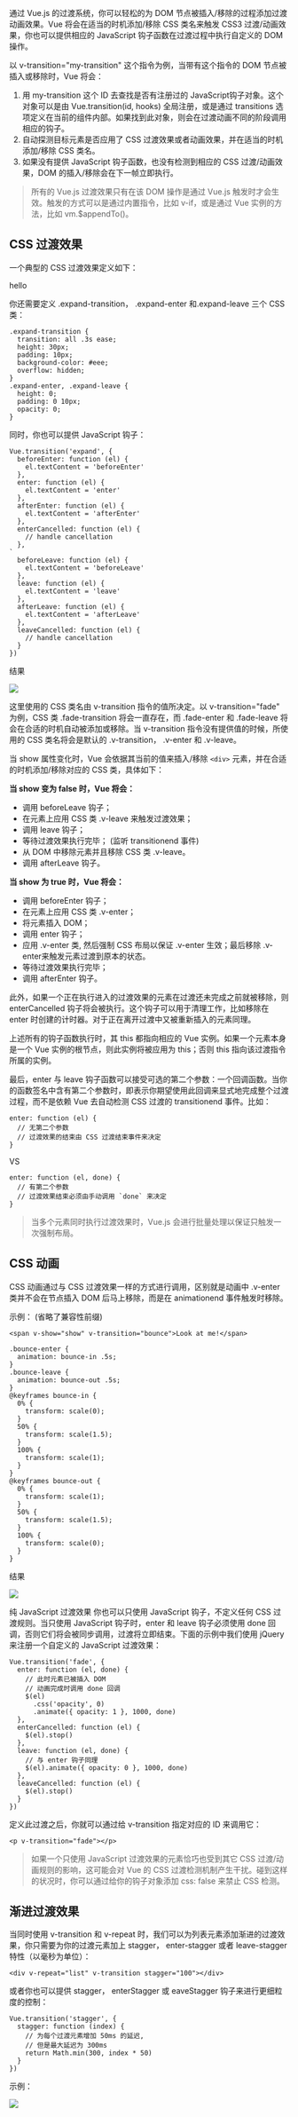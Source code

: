 通过 Vue.js 的过渡系统，你可以轻松的为 DOM 节点被插入/移除的过程添加过渡动画效果。Vue 将会在适当的时机添加/移除 CSS 类名来触发 CSS3 过渡/动画效果，你也可以提供相应的 JavaScript 钩子函数在过渡过程中执行自定义的 DOM 操作。

以 v-transition="my-transition" 这个指令为例，当带有这个指令的 DOM 节点被插入或移除时，Vue 将会：

1. 用 my-transition 这个 ID 去查找是否有注册过的 JavaScript钩子对象。这个对象可以是由 Vue.transition(id, hooks) 全局注册，或是通过 transitions 选项定义在当前的组件内部。如果找到此对象，则会在过渡动画不同的阶段调用相应的钩子。
2. 自动探测目标元素是否应用了 CSS 过渡效果或者动画效果，并在适当的时机添加/移除 CSS 类名。
3. 如果没有提供 JavaScript 钩子函数，也没有检测到相应的 CSS 过渡/动画效果，DOM 的插入/移除会在下一帧立即执行。

> 所有的 Vue.js 过渡效果只有在该 DOM 操作是通过 Vue.js 触发时才会生效。触发的方式可以是通过内置指令，比如 v-if，或是通过 Vue 实例的方法，比如 vm.$appendTo()。

## CSS 过渡效果
一个典型的 CSS 过渡效果定义如下：

<div v-if="show" v-transition="expand">hello</div>

你还需要定义 .expand-transition， .expand-enter 和.expand-leave 三个 CSS 类：

~~~
.expand-transition {
  transition: all .3s ease;
  height: 30px;
  padding: 10px;
  background-color: #eee;
  overflow: hidden;
}
.expand-enter, .expand-leave {
  height: 0;
  padding: 0 10px;
  opacity: 0;
}
~~~

同时，你也可以提供 JavaScript 钩子：

~~~
Vue.transition('expand', {
  beforeEnter: function (el) {
    el.textContent = 'beforeEnter'
  },
  enter: function (el) {
    el.textContent = 'enter'
  },
  afterEnter: function (el) {
    el.textContent = 'afterEnter'
  },
  enterCancelled: function (el) {
    // handle cancellation
  },
`
  beforeLeave: function (el) {
    el.textContent = 'beforeLeave'
  },
  leave: function (el) {
    el.textContent = 'leave'
  },
  afterLeave: function (el) {
    el.textContent = 'afterLeave'
  },
  leaveCancelled: function (el) {
    // handle cancellation
  }
})
~~~
结果

![](image/57c6b81a8478b.png)

这里使用的 CSS 类名由 v-transition 指令的值所决定。以 v-transition="fade" 为例，CSS 类 .fade-transition 将会一直存在，而 .fade-enter 和 .fade-leave 将会在合适的时机自动被添加或移除。当 v-transition 指令没有提供值的时候，所使用的 CSS 类名将会是默认的 .v-transition， .v-enter 和 .v-leave。

当 show 属性变化时，Vue 会依据其当前的值来插入/移除 `<div>` 元素，并在合适的时机添加/移除对应的 CSS 类，具体如下：

**当 show 变为 false 时，Vue 将会：**

- 调用 beforeLeave 钩子；
- 在元素上应用 CSS 类 .v-leave 来触发过渡效果；
- 调用 leave 钩子；
- 等待过渡效果执行完毕； (监听 transitionend 事件)
- 从 DOM 中移除元素并且移除 CSS 类 .v-leave。
- 调用 afterLeave 钩子。

**当 show 为 true 时，Vue 将会：**

- 调用 beforeEnter 钩子；
- 在元素上应用 CSS 类 .v-enter；
- 将元素插入 DOM；
- 调用 enter 钩子；
- 应用 .v-enter 类, 然后强制 CSS 布局以保证 .v-enter 生效；最后移除 .v-enter来触发元素过渡到原本的状态。
- 等待过渡效果执行完毕；
- 调用 afterEnter 钩子。

此外，如果一个正在执行进入的过渡效果的元素在过渡还未完成之前就被移除，则 enterCancelled 钩子将会被执行。这个钩子可以用于清理工作，比如移除在 enter 时创建的计时器。对于正在离开过渡中又被重新插入的元素同理。

上述所有的钩子函数执行时，其 this 都指向相应的 Vue 实例。如果一个元素本身是一个 Vue 实例的根节点，则此实例将被应用为 this；否则 this 指向该过渡指令所属的实例。

最后，enter 与 leave 钩子函数可以接受可选的第二个参数：一个回调函数。当你的函数签名中含有第二个参数时，即表示你期望使用此回调来显式地完成整个过渡过程，而不是依赖 Vue 去自动检测 CSS 过渡的 transitionend 事件。比如：

~~~
enter: function (el) {
  // 无第二个参数
  // 过渡效果的结束由 CSS 过渡结束事件来决定
}
~~~

VS

~~~
enter: function (el, done) {
  // 有第二个参数
  // 过渡效果结束必须由手动调用 `done` 来决定
}
~~~

> 当多个元素同时执行过渡效果时，Vue.js 会进行批量处理以保证只触发一次强制布局。

## CSS 动画
CSS 动画通过与 CSS 过渡效果一样的方式进行调用，区别就是动画中 .v-enter 类并不会在节点插入 DOM 后马上移除，而是在 animationend 事件触发时移除。

示例： (省略了兼容性前缀)

~~~
<span v-show="show" v-transition="bounce">Look at me!</span>

.bounce-enter {
  animation: bounce-in .5s;
}
.bounce-leave {
  animation: bounce-out .5s;
}
@keyframes bounce-in {
  0% {
    transform: scale(0);
  }
  50% {
    transform: scale(1.5);
  }
  100% {
    transform: scale(1);
  }
}
@keyframes bounce-out {
  0% {
    transform: scale(1);
  }
  50% {
    transform: scale(1.5);
  }
  100% {
    transform: scale(0);
  }
}
~~~

结果

![](image/57c6b77d6c2bb.png)

纯 JavaScript 过渡效果
你也可以只使用 JavaScript 钩子，不定义任何 CSS 过渡规则。当只使用 JavaScript 钩子时，enter 和 leave 钩子必须使用 done 回调，否则它们将会被同步调用，过渡将立即结束。下面的示例中我们使用 jQuery 来注册一个自定义的 JavaScript 过渡效果：

~~~
Vue.transition('fade', {
  enter: function (el, done) {
    // 此时元素已被插入 DOM
    // 动画完成时调用 done 回调
    $(el)
      .css('opacity', 0)
      .animate({ opacity: 1 }, 1000, done)
  },
  enterCancelled: function (el) {
    $(el).stop()
  },
  leave: function (el, done) {
    // 与 enter 钩子同理
    $(el).animate({ opacity: 0 }, 1000, done)
  },
  leaveCancelled: function (el) {
    $(el).stop()
  }
})
~~~

定义此过渡之后，你就可以通过给 v-transition 指定对应的 ID 来调用它：

~~~
<p v-transition="fade"></p>
~~~

> 如果一个只使用 JavaScript 过渡效果的元素恰巧也受到其它 CSS 过渡/动画规则的影响，这可能会对 Vue 的 CSS 过渡检测机制产生干扰。碰到这样的状况时，你可以通过给你的钩子对象添加 css: false 来禁止 CSS 检测。

## 渐进过渡效果
当同时使用 v-transition 和 v-repeat 时，我们可以为列表元素添加渐进的过渡效果，你只需要为你的过渡元素加上 stagger， enter-stagger 或者 leave-stagger 特性（以毫秒为单位）：

~~~
<div v-repeat="list" v-transition stagger="100"></div>
~~~

或者你也可以提供 stagger， enterStagger 或 eaveStagger 钩子来进行更细粒度的控制：

~~~
Vue.transition('stagger', {
  stagger: function (index) {
    // 为每个过渡元素增加 50ms 的延迟,
    // 但是最大延迟为 300ms
    return Math.min(300, index * 50)
  }
})
~~~
示例：

![](image/57c6b5867397c.png)
